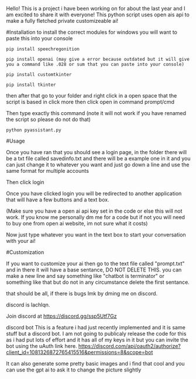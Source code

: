 Hello!
        This is a project i have been working on for about the last year and I am excited to share it with everyone!
        This python script uses open ais api to make a fully fletched private customizeable ai!

#Installation
to install the correct modules for windows you will want to paste this into your console

    pip install speechregonition
    
    pip install openai (may give a error because outdated but it will give you a command like .028 or sum that you can paste into your console)
    
    pip install customtkinter
    
    pip install tkinter
then after that go to your folder and right click in a open space that the script is based in click more then click open in command prompt/cmd 

Then type exactly this command (note it will not work if you have renamed the script so please do not do that)

    python pyassistant.py
#Usage

Once you have ran that you should see a login page, in the folder there will be a txt file called savedinfo.txt and there will be a example one in it and you can just change it to whatever you want and just go down a line and use the same format for multiple 
accounts

Then click login

Once you have clicked login you will be redirected to another application that will have a few buttons and a text box. 

(Make sure you have a open ai api key set in the code or else this will not work. If you know me personally dm me for a code but if not you will need to buy one from open ai website, im not sure what it costs)

Now just type whatever you want in the text box to start your conversation with your ai!

#Customization

If you want to customize your ai then go to the text file called "prompt.txt" and in there it will have a base sentance, DO NOT DELETE THIS. you can make a new line and say something like "chatbot is terminator" or something like that but do not in any circumstance delete the first sentance.


that should be all, if there is bugs lmk by dming me on discord.


discord is lachlqn.


Join discord at https://discord.gg/ssp5Utf7Gz

discord bot This is a feature i had just recently implemented and it is same stuff but a discord bot. I am not going to publicaly release the code for this as i had put lots of effort and it has all of my keys in it but you can invite the bot using the uAuth link here. https://discord.com/api/oauth2/authorize?client_id=1081326872765415516&permissions=8&scope=bot

It can also generate some pretty basic images and i find that cool and you can use the gpt ai to ask it to change the picture slightly 
